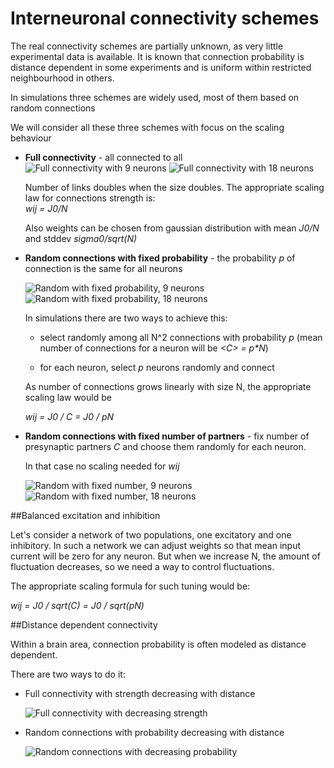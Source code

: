 # Interneuronal connectivity schemes

The real connectivity schemes are partially unknown, as very little experimental data is available.
It is known that connection probability is distance dependent in some experiments 
and is uniform within restricted neighbourhood in others.

In simulations three schemes are widely used, most of them based on random connections

We will consider all these three schemes with focus on the scaling behaviour

* **Full connectivity** - all connected to all
    ![Full connectivity with 9 neurons](http://neuronaldynamics.epfl.ch/online/x289.png) 
    ![Full connectivity with 18 neurons](http://neuronaldynamics.epfl.ch/online/x292.png)
    
    Number of links doubles when the size doubles.
    The appropriate scaling law for connections strength is: 	
    _wij = J0/N_
    
    Also weights can be chosen from gaussian distribution with mean _J0/N_ and stddev _sigma0/sqrt(N)_

* **Random connections with fixed probability** - the probability _p_ of connection is the same for all neurons 
	
	![Random with fixed probability, 9 neurons](http://neuronaldynamics.epfl.ch/online/x290.png)
	![Random with fixed probability, 18 neurons](http://neuronaldynamics.epfl.ch/online/x293.png)
	
	In simulations there are two ways to achieve this:
	
  - select randomly among all N^2 connections with probability _p_ 
	(mean number of connections for a neuron will be _\<C> = p*N_)

  - for each neuron, select _p_ neurons randomly and connect
  
  As number of connections grows linearly with size N, the appropriate scaling law would be
  
  _wij = J0 / C = J0 / pN_
  
  
* **Random connections with fixed number of partners** - fix number of presynaptic partners _C_ 
  and choose them randomly for each neuron. 
  
  In that case no scaling needed for _wij_
  
  ![Random with fixed number, 9 neurons](http://neuronaldynamics.epfl.ch/online/x291.png)
  ![Random with fixed number, 18 neurons](http://neuronaldynamics.epfl.ch/online/x294.png)
  

##Balanced excitation and inhibition

Let's consider a network of two populations, one excitatory and one inhibitory. 
In such a network we can adjust weights so that mean input current will be zero for any neuron.
But when we increase N, the amount of fluctuation decreases, so we need a way to control fluctuations.

The appropriate scaling formula for such tuning would be:

_wij = J0 / sqrt(C) = J0 / sqrt(pN)_


##Distance dependent connectivity

Within a brain area, connection probability is often modeled as distance dependent.

There are two ways to do it:

- Full connectivity with strength decreasing with distance

  ![Full connectivity with decreasing strength](http://neuronaldynamics.epfl.ch/online/x310.png)

- Random connections with probability decreasing with distance 

  ![Random connections with decreasing probability](http://neuronaldynamics.epfl.ch/online/x309.png)

